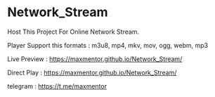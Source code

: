 # Network_Stream

Host This Project For Online Network Stream.

Player Support this formats : m3u8, mp4, mkv, mov, ogg, webm, mp3

Live Preview : https://maxmentor.github.io/Network_Stream/

Direct Play : https://maxmentor.github.io/Network_Stream/

telegram : https://t.me/maxmentor
